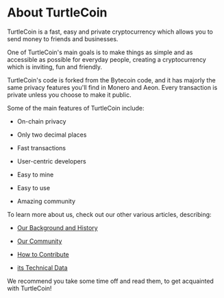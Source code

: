 # About TurtleCoin

TurtleCoin is a fast, easy and private cryptocurrency which allows you to send money to friends and businesses.

One of TurtleCoin's main goals is to make things as simple and as accessible as possible for everyday people, creating a cryptocurrency which is inviting, fun and friendly.

TurtleCoin's code is forked from the Bytecoin code, and it has majorly the same privacy features you'll find in Monero and Aeon. Every transaction is private unless you choose to make it public.

Some of the main features of TurtleCoin include:

- On-chain privacy

- Only two decimal places

- Fast transactions

- User-centric developers

- Easy to mine 

- Easy to use

- Amazing community

  

To learn more about us, check out our other various articles, describing:

- [Our Background and History](Background-and-History)

- [Our Community](Community)

- [How to Contribute](Contributing)

- [its Technical Data](Technical-Data)

We recommend you take some time off and read them, to get acquainted with TurtleCoin!

